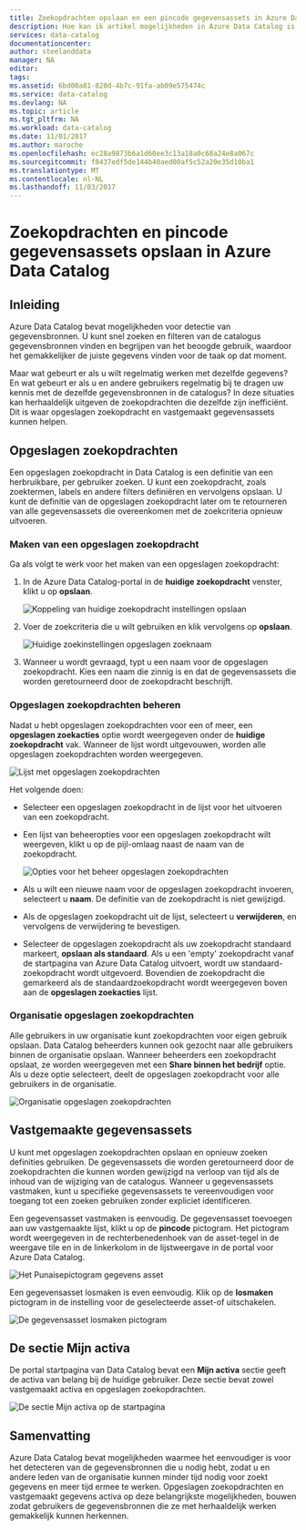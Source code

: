 ```yaml
---
title: Zoekopdrachten opslaan en een pincode gegevensassets in Azure Data Catalog | Microsoft Docs
description: Hoe kan ik artikel mogelijkheden in Azure Data Catalog is gemarkeerd voor het opslaan van gegevensbronnen en gegevensassets voor later gebruik.
services: data-catalog
documentationcenter: 
author: steelanddata
manager: NA
editor: 
tags: 
ms.assetid: 6bd00a81-820d-4b7c-91fa-ab09e575474c
ms.service: data-catalog
ms.devlang: NA
ms.topic: article
ms.tgt_pltfrm: NA
ms.workload: data-catalog
ms.date: 11/01/2017
ms.author: maroche
ms.openlocfilehash: ec28a9873b6a1d60ee3c13a18a0c68a24e8a067c
ms.sourcegitcommit: f8437edf5de144b40aed00af5c52a20e35d10ba1
ms.translationtype: MT
ms.contentlocale: nl-NL
ms.lasthandoff: 11/03/2017
---
```

# <a name="save-searches-and-pin-data-assets-in-azure-data-catalog"></a>Zoekopdrachten en pincode gegevensassets opslaan in Azure Data Catalog
## <a name="introduction"></a>Inleiding
Azure Data Catalog bevat mogelijkheden voor detectie van gegevensbronnen. U kunt snel zoeken en filteren van de catalogus gegevensbronnen vinden en begrijpen van het beoogde gebruik, waardoor het gemakkelijker de juiste gegevens vinden voor de taak op dat moment.

Maar wat gebeurt er als u wilt regelmatig werken met dezelfde gegevens? En wat gebeurt er als u en andere gebruikers regelmatig bij te dragen uw kennis met de dezelfde gegevensbronnen in de catalogus? In deze situaties kan herhaaldelijk uitgeven de zoekopdrachten die dezelfde zijn inefficiënt. Dit is waar opgeslagen zoekopdracht en vastgemaakt gegevensassets kunnen helpen.

## <a name="saved-searches"></a>Opgeslagen zoekopdrachten
Een opgeslagen zoekopdracht in Data Catalog is een definitie van een herbruikbare, per gebruiker zoeken. U kunt een zoekopdracht, zoals zoektermen, labels en andere filters definiëren en vervolgens opslaan. U kunt de definitie van de opgeslagen zoekopdracht later om te retourneren van alle gegevensassets die overeenkomen met de zoekcriteria opnieuw uitvoeren.

### <a name="create-a-saved-search"></a>Maken van een opgeslagen zoekopdracht
Ga als volgt te werk voor het maken van een opgeslagen zoekopdracht:
1. In de Azure Data Catalog-portal in de **huidige zoekopdracht** venster, klikt u op **opslaan**. 

    ![Koppeling van huidige zoekopdracht instellingen opslaan](./media/data-catalog-how-to-save-pin/01-save-option.png) 

2. Voer de zoekcriteria die u wilt gebruiken en klik vervolgens op **opslaan**.

    ![Huidige zoekinstellingen opgeslagen zoeknaam](./media/data-catalog-how-to-save-pin/02-name.png)

3. Wanneer u wordt gevraagd, typt u een naam voor de opgeslagen zoekopdracht. Kies een naam die zinnig is en dat de gegevensassets die worden geretourneerd door de zoekopdracht beschrijft.

### <a name="manage-saved-searches"></a>Opgeslagen zoekopdrachten beheren
Nadat u hebt opgeslagen zoekopdrachten voor een of meer, een **opgeslagen zoekacties** optie wordt weergegeven onder de **huidige zoekopdracht** vak. Wanneer de lijst wordt uitgevouwen, worden alle opgeslagen zoekopdrachten worden weergegeven.

 ![Lijst met opgeslagen zoekopdrachten](./media/data-catalog-how-to-save-pin/03-list.png)

Het volgende doen:

* Selecteer een opgeslagen zoekopdracht in de lijst voor het uitvoeren van een zoekopdracht.

* Een lijst van beheeropties voor een opgeslagen zoekopdracht wilt weergeven, klikt u op de pijl-omlaag naast de naam van de zoekopdracht.

    ![Opties voor het beheer opgeslagen zoekopdrachten](./media/data-catalog-how-to-save-pin/04-managing.png)

* Als u wilt een nieuwe naam voor de opgeslagen zoekopdracht invoeren, selecteert u **naam**. De definitie van de zoekopdracht is niet gewijzigd.

* Als de opgeslagen zoekopdracht uit de lijst, selecteert u **verwijderen**, en vervolgens de verwijdering te bevestigen.

* Selecteer de opgeslagen zoekopdracht als uw zoekopdracht standaard markeert, **opslaan als standaard**. Als u een 'empty' zoekopdracht vanaf de startpagina van Azure Data Catalog uitvoert, wordt uw standaard-zoekopdracht wordt uitgevoerd. Bovendien de zoekopdracht die gemarkeerd als de standaardzoekopdracht wordt weergegeven boven aan de **opgeslagen zoekacties** lijst.

### <a name="organizational-saved-searches"></a>Organisatie opgeslagen zoekopdrachten
Alle gebruikers in uw organisatie kunt zoekopdrachten voor eigen gebruik opslaan. Data Catalog beheerders kunnen ook gezocht naar alle gebruikers binnen de organisatie opslaan. Wanneer beheerders een zoekopdracht opslaat, ze worden weergegeven met een **Share binnen het bedrijf** optie. Als u deze optie selecteert, deelt de opgeslagen zoekopdracht voor alle gebruikers in de organisatie.

 ![Organisatie opgeslagen zoekopdrachten](./media/data-catalog-how-to-save-pin/08-organizational-saved-search.png)

## <a name="pinned-data-assets"></a>Vastgemaakte gegevensassets
U kunt met opgeslagen zoekopdrachten opslaan en opnieuw zoeken definities gebruiken. De gegevensassets die worden geretourneerd door de zoekopdrachten die kunnen worden gewijzigd na verloop van tijd als de inhoud van de wijziging van de catalogus. Wanneer u gegevensassets vastmaken, kunt u specifieke gegevensassets te vereenvoudigen voor toegang tot een zoeken gebruiken zonder expliciet identificeren.

Een gegevensasset vastmaken is eenvoudig. De gegevensasset toevoegen aan uw vastgemaakte lijst, klikt u op de **pincode** pictogram. Het pictogram wordt weergegeven in de rechterbenedenhoek van de asset-tegel in de weergave tile en in de linkerkolom in de lijstweergave in de portal voor Azure Data Catalog.

![Het Punaisepictogram gegevens asset](./media/data-catalog-how-to-save-pin/05-pinning.png)

Een gegevensasset losmaken is even eenvoudig. Klik op de **losmaken** pictogram in de instelling voor de geselecteerde asset-of uitschakelen.

![De gegevensasset losmaken pictogram](./media/data-catalog-how-to-save-pin/06-unpinning.png)

## <a name="the-my-assets-section"></a>De sectie Mijn activa
De portal startpagina van Data Catalog bevat een **Mijn activa** sectie geeft de activa van belang bij de huidige gebruiker. Deze sectie bevat zowel vastgemaakt activa en opgeslagen zoekopdrachten.

![De sectie Mijn activa op de startpagina](./media/data-catalog-how-to-save-pin/07-my-assets.png)

## <a name="summary"></a>Samenvatting
Azure Data Catalog bevat mogelijkheden waarmee het eenvoudiger is voor het detecteren van de gegevensbronnen die u nodig hebt, zodat u en andere leden van de organisatie kunnen minder tijd nodig voor zoekt gegevens en meer tijd ermee te werken. Opgeslagen zoekopdrachten en vastgemaakt gegevens activa op deze belangrijkste mogelijkheden, bouwen zodat gebruikers de gegevensbronnen die ze met herhaaldelijk werken gemakkelijk kunnen herkennen.
